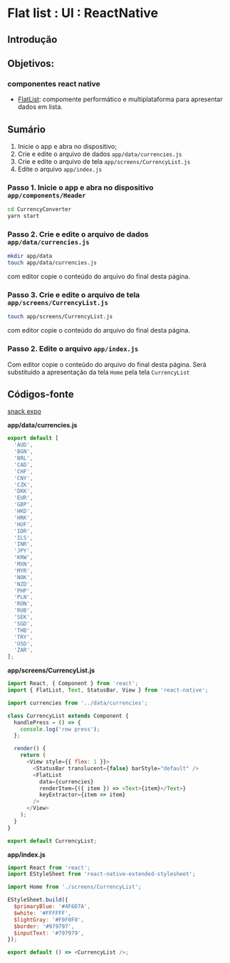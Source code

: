 

# [](#header-1) Flat list : UI : ReactNative


## [](#header-2) Introdução

**Objetivos**:
- 

### [](#header-3) componentes react native

- [FlatList](https://facebook.github.io/react-native/docs/flatlist.html): compomente performático e multiplataforma para apresentar dados em lista.


## [](#header-2) Sumário

1. Inicie o app e abra no dispositivo;
2. Crie e edite o arquivo de dados ```app/data/currencies.js```
3. Crie e edite o arquivo de tela ```app/screens/CurrencyList.js```
2. Edite o arquivo ```app/index.js```


### [](#header-3) Passo 1. Inicie o app e abra no dispositivo ```app/components/Header```

```sh
cd CurrencyConverter
yarn start
```


### [](#header-3) Passo 2. Crie e edite o arquivo de dados ```app/data/currencies.js```

```sh
mkdir app/data
touch app/data/currencies.js
```

com editor copie o conteúdo do arquivo do final desta página.


### [](#header-3) Passo 3. Crie e edite o arquivo de tela ```app/screens/CurrencyList.js```

```sh
touch app/screens/CurrencyList.js
```

com editor copie o conteúdo do arquivo do final desta página.


### [](#header-3) Passo 2. Edite o arquivo ```app/index.js```

Com editor copie o conteúdo do arquivo do final desta página.
Será substituído a apresentação da tela ```Home``` pela tela ```CurrencyList```












## [](#header-2) Códigos-fonte

[snack expo](https://snack.expo.io/@leonardo-minora/tiipos-2018-rn-11-app)


**app/data/currencies.js**
```javascript
export default [
  'AUD',
  'BGN',
  'BRL',
  'CAD',
  'CHF',
  'CNY',
  'CZK',
  'DKK',
  'EUR',
  'GBP',
  'HKD',
  'HRK',
  'HUF',
  'IDR',
  'ILS',
  'INR',
  'JPY',
  'KRW',
  'MXN',
  'MYR',
  'NOK',
  'NZD',
  'PHP',
  'PLN',
  'RON',
  'RUB',
  'SEK',
  'SGD',
  'THB',
  'TRY',
  'USD',
  'ZAR',
];
```



**app/screens/CurrencyList.js**
```javascript
import React, { Component } from 'react';
import { FlatList, Text, StatusBar, View } from 'react-native';

import currencies from '../data/currencies';

class CurrencyList extends Component {
  handlePress = () => {
    console.log('row press');
  };

  render() {
    return (
      <View style={{ flex: 1 }}>
        <StatusBar translucent={false} barStyle="default" />
        <FlatList
          data={currencies}
          renderItem={({ item }) => <Text>{item}</Text>}
          keyExtractor={item => item}
        />
      </View>
    );
  }
}

export default CurrencyList;
```



**app/index.js**
```javascript
import React from 'react';
import EStyleSheet from 'react-native-extended-stylesheet';

import Home from './screens/CurrencyList';

EStyleSheet.build({
  $primaryBlue: '#4F6D7A',
  $white: '#FFFFFF',
  $lightGray: '#F0F0F0',
  $border: '#979797',
  $inputText: '#797979',
});

export default () => <CurrencyList />;
```